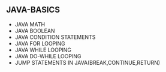 ## JAVA-BASICS
* JAVA MATH
* JAVA BOOLEAN
* JAVA CONDITION STATEMENTS 
* JAVA FOR LOOPING  
* JAVA WHILE LOOPING  
* JAVA DO-WHILE LOOPING 
*  JUMP STATEMENTS IN JAVA(BREAK,CONTINUE,RETURN)  
  
